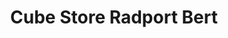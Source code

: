 ---
title: "Cube Store Radport Bert"
url: /brandenburg-an-der-havel/cube-store-radport-bert/
shop: Fahrrad
---